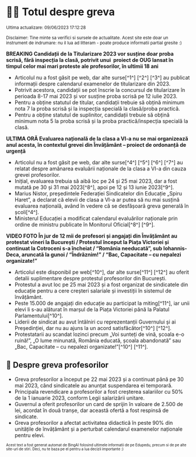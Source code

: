 # 👩‍🏫 Totul despre greva
<sub>Ultima actualizare: 09/06/2023 17:12:28</sub>

<sub>Disclaimer: Tine minte sa verifici si sursele de actualitate. Acest site este doar un instrument de indrumare: nu il lua ad litteram - poate produce informatii partial gresite :)</sub>

**BREAKING Candidații de la Titularizare 2023 vor susține doar proba scrisă, fără inspecția la clasă, potrivit unui  proiect de OUG lansat în timpul celor mai mari proteste ale profesorilor, în ultimii 18 ani**

- Articolul nu a fost găsit pe web, dar alte surse[^1^] [^2^] [^3^] au publicat informații despre calendarul examenelor de titularizare din 2023.
- Potrivit acestora, candidații se pot înscrie la concursul de titularizare în perioada 8-17 mai 2023 și vor susține proba scrisă pe 12 iulie 2023.
- Pentru a obține statutul de titular, candidații trebuie să obțină minimum nota 7 la proba scrisă și la inspecția specială la clasă/proba practică.
- Pentru a obține statutul de suplinitor, candidații trebuie să obțină minimum nota 5 la proba scrisă și la proba practică/inspecția specială la clasă.

**ULTIMA ORĂ Evaluarea națională de la clasa a VI-a nu se mai organizează anul acesta, în contextul grevei din Învățământ – proiect de ordonanță de urgență**

- Articolul nu a fost găsit pe web, dar alte surse[^4^] [^5^] [^6^] [^7^] au relatat despre amânarea evaluării naționale de la clasa a VI-a din cauza grevei profesorilor.
- Inițial, evaluarea trebuia să aibă loc pe 24 și 25 mai 2023, dar a fost mutată pe 30 și 31 mai 2023[^8^], apoi pe 12 și 13 iunie 2023[^9^].
- Marius Nistor, președintele Federației Sindicatelor din Educație „Spiru Haret”, a declarat că elevii de clasa a VI-a ar putea să nu mai susțină evaluarea națională, având în vedere că se desfășoară greva generală în școli[^4^].
- Ministerul Educației a modificat calendarul evaluărilor naționale prin ordine de ministru publicate în Monitorul Oficial[^8^] [^9^].

**VIDEO FOTO În jur de 12 mii de profesori și angajați din Învățământ au protestat vineri la București / Protestul început la Piața Victoriei și continuat la Cotroceni s-a încheiat / “România needucată”, sub Iohannis-Deca, aruncată la gunoi /  “Îndrăznim!” / “Bac, Capacitate – cu nepalezi organizate!”**

- Articolul este disponibil pe web[^10^], dar alte surse[^11^] [^12^] au oferit detalii suplimentare despre protestul profesorilor din București.
- Protestul a avut loc pe 25 mai 2023 și a fost organizat de sindicatele din educație pentru a cere creșteri salariale și investiții în sistemul de învățământ.
- Peste 15.000 de angajați din educație au participat la miting[^11^], iar unii elevi li s-au alăturat în marșul de la Piața Victoriei până la Palatul Parlamentului[^10^].
- Liderii de sindicat au avut întâlniri cu reprezentanții Guvernului și ai Președinției, dar nu au ajuns la un acord satisfăcător[^10^] [^12^].
- Protestatarii au scandat lozinci precum „Voi sunteți de vină, școala e-o ruină!”, „O lume minunată, România educată, școala abandonată” sau „Bac, Capacitate – cu nepalezi organizate!”[^10^] [^11^].

## 🏫 Despre greva profesorilor

- Greva profesorilor a început pe 22 mai 2023 și a continuat până pe 30 mai 2023, când sindicatele au anunțat suspendarea ei temporară.
- Principala revendicare a profesorilor a fost creșterea salariilor cu 50% de la 1 ianuarie 2023, conform Legii salarizării unitare.
- Guvernul a oferit profesorilor un card de sprijin în valoare de 2.500 de lei, acordat în două tranșe, dar această ofertă a fost respinsă de sindicate.
- Greva profesorilor a afectat activitatea didactică în peste 90% din unitățile de învățământ și a perturbat calendarul examenelor naționale pentru elevi.


<sub><sub>Acest text a fost generat automat de BingAI folosind ultimele informatii de pe Edupedu, precum si de pe alte site-uri de stiri. Deci, nu te baza pe el pentru a lua decizii importante :)</sub></sub>